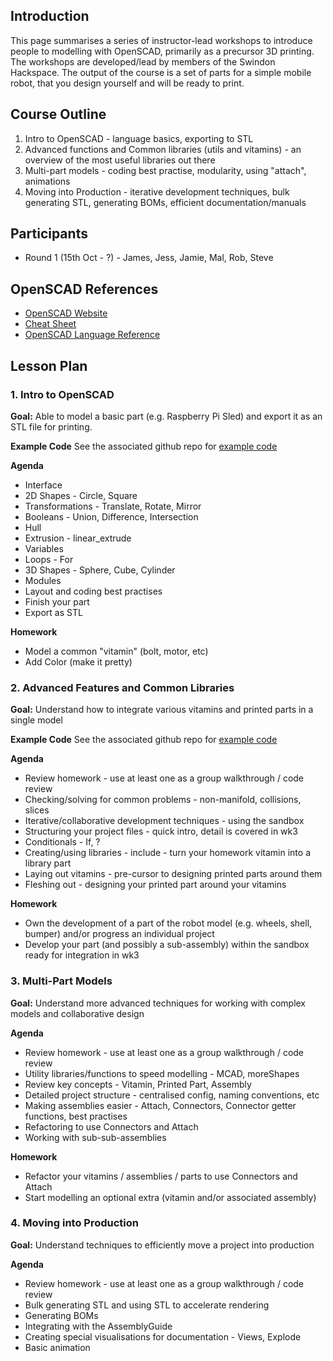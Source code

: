 ## Introduction

This page summarises a series of instructor-lead workshops to introduce people to modelling with OpenSCAD, primarily as a precursor 3D printing.   The workshops are developed/lead by members of the Swindon Hackspace.  The output of the course is a set of parts for a simple mobile robot, that you design yourself and will be ready to print.

## Course Outline

1. Intro to OpenSCAD - language basics, exporting to STL
2. Advanced functions and Common libraries (utils and vitamins) - an overview of the most useful libraries out there
3. Multi-part models - coding best practise, modularity, using "attach", animations
4. Moving into Production - iterative development techniques, bulk generating STL, generating BOMs, efficient documentation/manuals


## Participants

* Round 1 (15th Oct - ?) - James, Jess, Jamie, Mal, Rob, Steve


## OpenSCAD References

* [OpenSCAD Website](http://openscad.org)
* [Cheat Sheet](http://www.openscad.org/cheatsheet/index.html)
* [OpenSCAD Language Reference](http://en.wikibooks.org/wiki/OpenSCAD_User_Manual/The_OpenSCAD_Language)

## Lesson Plan

### 1. Intro to OpenSCAD

**Goal:** Able to model a basic part (e.g. Raspberry Pi Sled) and export it as an STL file for printing.

**Example Code**
See the associated github repo for [example code](https://github.com/snhack/OpenSCAD/tree/master/Extended%20Course/wk1%20-%20Intro%20to%20OpenSCAD)

**Agenda**
* Interface
* 2D Shapes - Circle, Square
* Transformations - Translate, Rotate, Mirror
* Booleans - Union, Difference, Intersection
* Hull
* Extrusion - linear_extrude
* Variables
* Loops - For
* 3D Shapes - Sphere, Cube, Cylinder
* Modules
* Layout and coding best practises
* Finish your part
* Export as STL

**Homework**
* Model a common "vitamin" (bolt, motor, etc)
* Add Color (make it pretty)

### 2. Advanced Features and Common Libraries

**Goal:** Understand how to integrate various vitamins and printed parts in a single model

**Example Code**
See the associated github repo for [example code](
https://github.com/snhack/OpenSCAD/tree/master/Extended%20Course/wk2%20-%20Advanced%20Features)

**Agenda**
* Review homework - use at least one as a group walkthrough / code review
* Checking/solving for common problems - non-manifold, collisions, slices
* Iterative/collaborative development techniques - using the sandbox
* Structuring your project files - quick intro, detail is covered in wk3
* Conditionals - If, ?
* Creating/using libraries - include - turn your homework vitamin into a library part
* Laying out vitamins - pre-cursor to designing printed parts around them
* Fleshing out - designing your printed part around your vitamins

**Homework**
* Own the development of a part of the robot model (e.g. wheels, shell, bumper) and/or progress an individual project
* Develop your part (and possibly a sub-assembly) within the sandbox ready for integration in wk3


### 3. Multi-Part Models

**Goal:** Understand more advanced techniques for working with complex models and collaborative design

**Agenda**
* Review homework - use at least one as a group walkthrough / code review
* Utility libraries/functions to speed modelling - MCAD, moreShapes
* Review key concepts - Vitamin, Printed Part, Assembly
* Detailed project structure - centralised config, naming conventions, etc
* Making assemblies easier - Attach, Connectors, Connector getter functions, best practises
* Refactoring to use Connectors and Attach
* Working with sub-sub-assemblies

**Homework**
* Refactor your vitamins / assemblies / parts to use Connectors and Attach
* Start modelling an optional extra (vitamin and/or associated assembly)


### 4. Moving into Production

**Goal:** Understand techniques to efficiently move a project into production

**Agenda**
* Review homework - use at least one as a group walkthrough / code review
* Bulk generating STL and using STL to accelerate rendering
* Generating BOMs
* Integrating with the AssemblyGuide
* Creating special visualisations for documentation - Views, Explode
* Basic animation